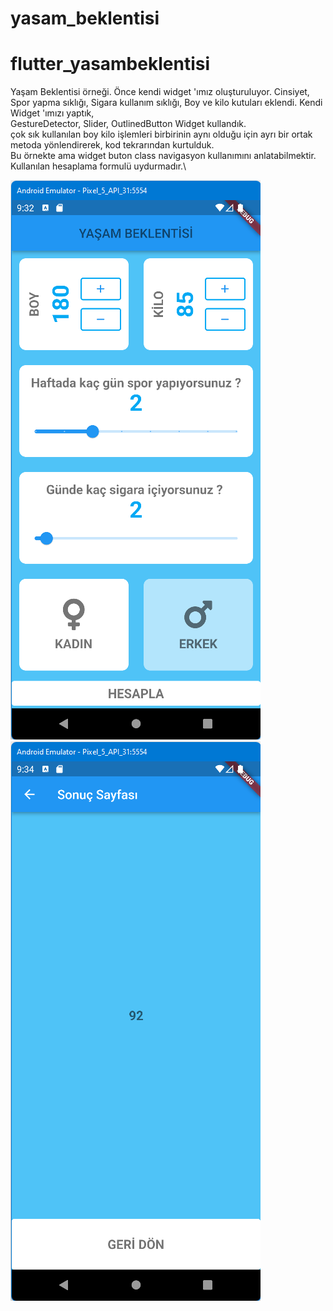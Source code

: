 # yasam_beklentisi

# flutter_yasambeklentisi

Yaşam Beklentisi örneği. Önce kendi widget 'ımız oluşturuluyor.
Cinsiyet, Spor yapma sıklığı, Sigara kullanım sıklığı,
Boy ve kilo kutuları eklendi. Kendi Widget 'ımızı yaptık,\
GestureDetector, Slider, OutlinedButton Widget kullandık.\
çok sık kullanılan boy kilo işlemleri birbirinin aynı olduğu
için ayrı bir ortak metoda yönlendirerek, kod tekrarından kurtulduk.\
Bu örnekte ama widget buton class navigasyon kullanımını anlatabilmektir.
Kullanılan hesaplama formulü uydurmadır.\

![ScreenShot](screen_shots/img-01.png)
![ScreenShot](screen_shots/img-02.png)
